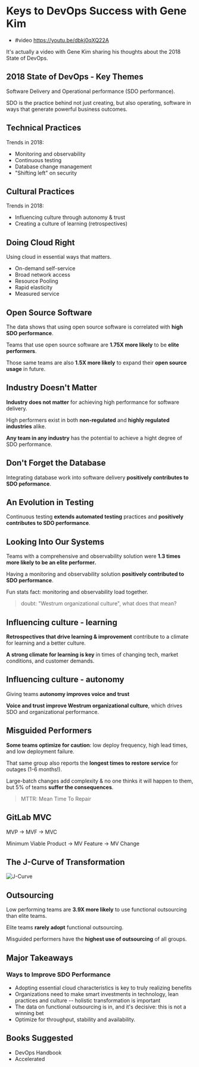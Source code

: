 # Keys to DevOps Success with Gene Kim

- #video <https://youtu.be/dbkj0qXQ22A>

It's actually a video with Gene Kim sharing his thoughts about the 2018 State of DevOps.

## 2018 State of DevOps - Key Themes

Software Delivery and Operational performance (SDO performance).

SDO is the practice behind not just creating, but also operating, software in ways that generate powerful business outcomes.

## Technical Practices

Trends in 2018:

- Monitoring and observability
- Continuous testing
- Database change management
- "Shifting left" on security

## Cultural Practices

Trends in 2018:

- Influencing culture through autonomy & trust
- Creating a culture of learning (retrospectives)

## Doing Cloud Right

Using cloud in essential ways that matters.

- On-demand self-service
- Broad network access
- Resource Pooling
- Rapid elasticity
- Measured service

## Open Source Software

The data shows that using open source software is correlated with **high SDO performance**.

Teams that use open source software are **1.75X more likely** to be **elite performers**.

Those same teams are also **1.5X more likely** to expand their **open source usage** in future.


## Industry Doesn't Matter

**Industry does not matter** for achieving high performance for software delivery.

High performers exist in both **non-regulated** and **highly regulated industries** alike.

**Any team in any industry** has the potential to achieve a hight degree of SDO performance.



## Don't Forget the Database

Integrating database work into software delivery **positively contributes to SDO peformance**.


## An Evolution in Testing

Continuous testing **extends automated testing** practices and **positively contributes to SDO performance**.


## Looking Into Our Systems

Teams with a comprehensive and observability solution were **1.3 times more likely to be an elite performer.**

Having a monitoring and observability solution **positively contributed to SDO performance**.

Fun stats fact: monitoring and observability load together.

> doubt: "Westrum organizational culture", what does that mean?


## Influencing culture - learning

**Retrospectives that drive learning & improvement** contribute to a climate for learning and a better culture.

**A strong climate for learning is key** in times of changing tech, market conditions, and customer demands.


## Influencing culture - autonomy

Giving teams **autonomy improves voice and trust**

**Voice and trust improve Westrum organizational culture**, which drives SDO and organizational performance.


## Misguided Performers

**Some teams optimize for caution**: low deploy frequency, high lead times, and low deployment failure.

That same group also reports the **longest times to restore service** for outages (1-6 months!).

Large-batch changes add complexity & no one thinks it will happen to them, but 5% of teams **suffer the consequences**.

> MTTR: Mean Time To Repair


## GitLab MVC

MVP -> MVF -> MVC

Minimum Viable Product -> MV Feature -> MV Change


## The J-Curve of Transformation

![J-Curve](jcurve.png)



## Outsourcing

Low performing teams are **3.9X more likely** to use functional outsourcing than elite teams.

Elite teams **rarely adopt** functional outsourcing.

Misguided performers have the **highest use of outsourcing** of all groups.


## Major Takeaways

### Ways to Improve SDO Performance

- Adopting essential cloud characteristics is key to truly realizing benefits
- Organizations need to make smart investments in technology, lean practices and culture -- holistic transformation is important
- The data on functional outsourcing is in, and it's decisive: this is not a winning bet
- Optimize for throughput, stability and availability.


## Books Suggested

- DevOps Handbook
- Accelerated

